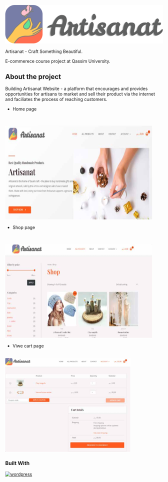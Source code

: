 
[![logo](images/logo.png)]()

Artisanat - Craft Something Beautiful.

E-commerece course project at Qassim University.
  
## About the project
Building Artisanat Website - a platform that encourages and provides opportunities for artisans to market and sell their product via the internet and faciliates the process of reaching customers.

* Home page
  
  <br>
<img src="images/home.png" alt="home-page" width="470" height="300">

* Shop page
  
  <br>
  
<img src="images/shop.png" alt="cart-page" width="470" height="300">

* Viwe cart page
  
<br>
<img src="images/cart.png" alt="cart-page" width="400" height="300">

### Built With
[![wordpress](https://skillicons.dev/icons?i=wordpress)](https://wordpress.com)
